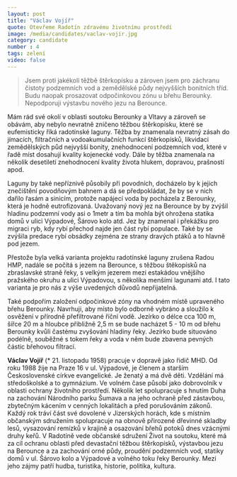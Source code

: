 ```yaml
---
layout: post
title: "Václav Vojíř"
quote: Otevřeme Radotín zdravému životnímu prostředí
image: /media/candidates/vaclav-vojir.jpg
category: candidate
number : 4
tags: zelení
video: false
---
```


> Jsem proti jakékoli těžbě štěrkopísku a zároven jsem pro záchranu čistoty podzemních vod a zemědělské půdy nejvyšších bonitních tříd. Budu naopak prosazovat odpočinkovou zónu u břehu Berounky. Nepodporuji výstavbu nového jezu na Berounce.

Mám rád své okolí v oblasti soutoku Berounky a Vltavy a zároveň se obávám, aby nebylo nevratně zničeno těžbou štěrkopísku, které se eufemisticky říká radotínské laguny. Těžba by znamenala nevratný zásah do jímacích, filtračních a vodoakumulačních funkcí štěrkopísků, likvidaci zemědělských půd nejvyšší bonity, znehodnocení podzemních vod, které v řadě míst dosahují kvality kojenecké vody. Dále by těžba znamenala na několik desetiletí znehodnocení kvality života hlukem, dopravou, prašností apod. 

Laguny by také nepříznivě působily při povodních, docházelo by k jejich znečištění povodňovým bahnem a dá se předpokládat, že by se v nich dařilo řasám a sinicím, protože napájecí voda by pocházela z Berounky, která je hodně eutrofizovaná. Uvažovaný nový jez na Berounce by by zvýšil hladinu podzemní vody asi o 1metr a tím ba mohla být ohrožena statika domů v ulici Výpadové, Šárovo kolo atd. Jez by znamenal i překážku pro migraci ryb, kdy rybí přechod najde jen část rybí populace. Také by se zvýšila predace rybí obsádky zejména ze strany dravých ptáků a to hlavně pod jezem.

Přestože byla velká varianta projektu radotínské laguny zrušena Radou HMP, nadále se počítá s jezem na Berounce, s těžbou štěkopísků na zbraslavské straně řeky, s velkým jezerem mezi estakádou vnějšího pražského okruhu a ulici Výpadovou, s několika menšími lagunami atd. I tato varianta je pro nás z výše uvedených důvodů nepřijatelná.

Také podpořím založení odpočinkové zóny na vhodném místě upraveného břehu Berounky. Navrhuji, aby místo bylo odborně vybráno a sloužilo k osvěžení v přírodně přefiltrované říční vodě. Jezírko o délce cca 100 m, šířce 20 m a hloubce přibližně 2,5 m se bude nacházet 5 - 10 m od břehu Berounky kvůli častému zvyšování hladiny řeky. Jezírko bude situováno podélně, souběžné s tokem řeky a voda v něm bude zbavena pevných částic břehovou filtrací.

**Václav Vojíř** (* 21. listopadu 1958) pracuje v dopravě jako řidič MHD. Od roku 1988 žije na Praze 16 v ul. Výpadové, je členem a starším Československé církve evangelické. Je ženatý a má dvě děti. Vzdělání má středoškolské a to gymnázium. Ve volném čase působí jako dobrovolník v oblasti ochrany životního prostředí. Několik let spolupracuje s hnutím Duha na zachování Národního parku Šumava a na jeho ochraně před zástavbou, zbytečným kácením v cenných lokalitách a před porušováním zákonů. Každý rok tráví část své dovolené v Jizerských horách, kde s místním občanským sdružením spolupracuje na obnově přirozené dřevinné skladby lesů, vysazování remízků v krajině a osazování břehů potoků dnes vzácnými druhy keřů. V Radotíně vede občanské sdružení Život na soutoku, které má za cíl ochranu oblasti před devastační těžbou štěrkopísků, výstavbou jezu na Berounce a za zachování orné půdy, proudění podzemních vod, statiky domů v ul. Šárovo kolo a Výpadové a volného toku řeky Berounky. Mezi jeho zájmy patří hudba, turistika, historie, politika, kultura. 
